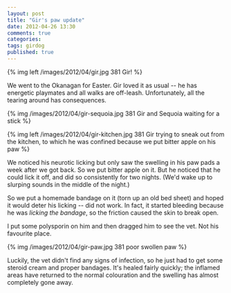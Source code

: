 ```yaml
---
layout: post
title: "Gir's paw update"
date: 2012-04-26 13:30
comments: true
categories: 
tags: girdog
published: true
---
```


{% img left /images/2012/04/gir.jpg 381 Gir! %}

We went to the Okanagan for Easter. Gir loved it as usual -- he has energetic playmates and all walks are off-leash. Unfortunately, all the tearing around has consequences.

<!--more-->

{% img /images/2012/04/gir-sequoia.jpg 381 Gir and Sequoia waiting for a stick %}

{% img left /images/2012/04/gir-kitchen.jpg 381 Gir trying to sneak out from the kitchen, to which he was confined because we put bitter apple on his paw %}

We noticed his neurotic licking but only saw the swelling in his paw pads a week after we got back. So we put bitter apple on it. But he noticed that he could lick it off, and did so consistently for two nights. (We'd wake up to slurping sounds in the middle of the night.)

So we put a homemade bandage on it (torn up an old bed sheet) and hoped it would deter his licking -- did not work. In fact, it started bleeding because he was *licking the bandage*, so the friction caused the skin to break open.

I put some polysporin on him and then dragged him to see the vet. Not his favourite place.

{% img /images/2012/04/gir-paw.jpg 381 poor swollen paw %}

Luckily, the vet didn't find any signs of infection, so he just had to get some steroid cream and proper bandages. It's healed fairly quickly; the inflamed areas have returned to the normal colouration and the swelling has almost completely gone away.
